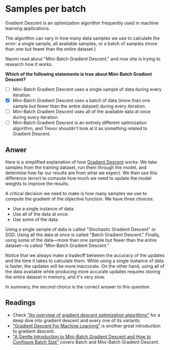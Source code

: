 # Samples per batch

Gradient Descent is an optimization algorithm frequently used in machine learning applications.

The algorithm can vary in how many data samples we use to calculate the error: a single sample, all available samples, or a batch of samples (more than one but fewer than the entire dataset.)

Naomi read about "Mini-Batch Gradient Descent," and now she is trying to research how it works.

**Which of the following statements is true about Mini-Batch Gradient Descent?**

- [ ] Mini-Batch Gradient Descent uses a single sample of data during every iteration.
- [x] Mini-Batch Gradient Descent uses a batch of data (more than one sample but fewer than the entire dataset) during every iteration.
- [ ] Mini-Batch Gradient Descent uses all of the available data at once during every iteration.
- [ ] Mini-Batch Gradient Descent is an entirely different optimization algorithm, and Trevor shouldn't look at it as something related to Gradient Descent.

## Anwer

Here is a simplified explanation of how [Gradient Descent](https://en.wikipedia.org/wiki/Gradient_descent) works: We take samples from the training dataset, run them through the model, and determine how far our results are from what we expect. We then use this difference (error) to compute how much we need to update the model weights to improve the results.

A critical decision we need to make is how many samples we use to compute the gradient of the objective function. We have three choices:

- Use a single instance of data.
- Use all of the data at once.
- Use some of the data.

Using a single sample of data is called "Stochastic Gradient Descent" or SGD. Using all the data at once is called "Batch Gradient Descent." Finally, using some of the data—more than one sample but fewer than the entire dataset—is called "Mini-Batch Gradient Descent."

Notice that we always make a tradeoff between the accuracy of the updates and the time it takes to calculate them. While using a single instance of data is faster, the updates will be more inaccurate. On the other hand, using all of the data available while producing more accurate updates requires storing the entire dataset in memory, and it's very slow.

In summary, the second choice is the correct answer to this question.

## Readings

- Check ["An overview of gradient descent optimization algorithms"](https://ruder.io/optimizing-gradient-descent/index.html#gradientdescentvariants) for a deep dive into gradient descent and every one of its variants.
- ["Gradient Descent For Machine Learning"](https://machinelearningmastery.com/gradient-descent-for-machine-learning/) is another great introduction to gradient descent.
- ["A Gentle Introduction to Mini-Batch Gradient Descent and How to Configure Batch Size"](https://machinelearningmastery.com/gentle-introduction-mini-batch-gradient-descent-configure-batch-size/) covers Batch and Mini-Batch Gradient Descent.
